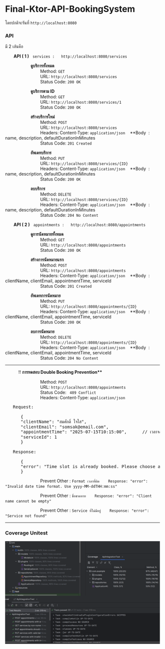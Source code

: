 # Final-Ktor-API-BookingSystem

โดยปกติจะรันที่ `http://localhost:8080`
### API
มี 2 เส้นคือ

&nbsp;&nbsp;&nbsp;&nbsp;&nbsp;&nbsp;&nbsp;**API ( 1 )**&nbsp;&nbsp;&nbsp;`services :   http://localhost:8080/services`

&nbsp;&nbsp;&nbsp;&nbsp;&nbsp;&nbsp;&nbsp;&nbsp;&nbsp;&nbsp;&nbsp;&nbsp;&nbsp;&nbsp;&nbsp;&nbsp;&nbsp;&nbsp;&nbsp;&nbsp;&nbsp;**ดูบริการทั้งหมด**  
&nbsp;&nbsp;&nbsp;&nbsp;&nbsp;&nbsp;&nbsp;&nbsp;&nbsp;&nbsp;&nbsp;&nbsp;&nbsp;&nbsp;&nbsp;&nbsp;&nbsp;&nbsp;&nbsp;&nbsp;&nbsp;&nbsp;&nbsp;&nbsp;&nbsp;&nbsp;&nbsp;&nbsp; Method: `GET`    
&nbsp;&nbsp;&nbsp;&nbsp;&nbsp;&nbsp;&nbsp;&nbsp;&nbsp;&nbsp;&nbsp;&nbsp;&nbsp;&nbsp;&nbsp;&nbsp;&nbsp;&nbsp;&nbsp;&nbsp;&nbsp;&nbsp;&nbsp;&nbsp;&nbsp;&nbsp;&nbsp;&nbsp; URL: `http://localhost:8080/services `   
&nbsp;&nbsp;&nbsp;&nbsp;&nbsp;&nbsp;&nbsp;&nbsp;&nbsp;&nbsp;&nbsp;&nbsp;&nbsp;&nbsp;&nbsp;&nbsp;&nbsp;&nbsp;&nbsp;&nbsp;&nbsp;&nbsp;&nbsp;&nbsp;&nbsp;&nbsp;&nbsp;&nbsp; Status Code: `200 OK`

&nbsp;&nbsp;&nbsp;&nbsp;&nbsp;&nbsp;&nbsp;&nbsp;&nbsp;&nbsp;&nbsp;&nbsp;&nbsp;&nbsp;&nbsp;&nbsp;&nbsp;&nbsp;&nbsp;&nbsp;&nbsp;**ดูบริการตาม ID**    
&nbsp;&nbsp;&nbsp;&nbsp;&nbsp;&nbsp;&nbsp;&nbsp;&nbsp;&nbsp;&nbsp;&nbsp;&nbsp;&nbsp;&nbsp;&nbsp;&nbsp;&nbsp;&nbsp;&nbsp;&nbsp;&nbsp;&nbsp;&nbsp;&nbsp;&nbsp;&nbsp;&nbsp; Method: `GET`  
&nbsp;&nbsp;&nbsp;&nbsp;&nbsp;&nbsp;&nbsp;&nbsp;&nbsp;&nbsp;&nbsp;&nbsp;&nbsp;&nbsp;&nbsp;&nbsp;&nbsp;&nbsp;&nbsp;&nbsp;&nbsp;&nbsp;&nbsp;&nbsp;&nbsp;&nbsp;&nbsp;&nbsp; URL: `http://localhost:8080/services/1`  
&nbsp;&nbsp;&nbsp;&nbsp;&nbsp;&nbsp;&nbsp;&nbsp;&nbsp;&nbsp;&nbsp;&nbsp;&nbsp;&nbsp;&nbsp;&nbsp;&nbsp;&nbsp;&nbsp;&nbsp;&nbsp;&nbsp;&nbsp;&nbsp;&nbsp;&nbsp;&nbsp;&nbsp; Status Code: `200 OK`

&nbsp;&nbsp;&nbsp;&nbsp;&nbsp;&nbsp;&nbsp;&nbsp;&nbsp;&nbsp;&nbsp;&nbsp;&nbsp;&nbsp;&nbsp;&nbsp;&nbsp;&nbsp;&nbsp;&nbsp;&nbsp;**สร้างบริการใหม่**  
&nbsp;&nbsp;&nbsp;&nbsp;&nbsp;&nbsp;&nbsp;&nbsp;&nbsp;&nbsp;&nbsp;&nbsp;&nbsp;&nbsp;&nbsp;&nbsp;&nbsp;&nbsp;&nbsp;&nbsp;&nbsp;&nbsp;&nbsp;&nbsp;&nbsp;&nbsp;&nbsp;&nbsp; Method: `POST`   
&nbsp;&nbsp;&nbsp;&nbsp;&nbsp;&nbsp;&nbsp;&nbsp;&nbsp;&nbsp;&nbsp;&nbsp;&nbsp;&nbsp;&nbsp;&nbsp;&nbsp;&nbsp;&nbsp;&nbsp;&nbsp;&nbsp;&nbsp;&nbsp;&nbsp;&nbsp;&nbsp;&nbsp; URL: `http://localhost:8080/services`        
&nbsp;&nbsp;&nbsp;&nbsp;&nbsp;&nbsp;&nbsp;&nbsp;&nbsp;&nbsp;&nbsp;&nbsp;&nbsp;&nbsp;&nbsp;&nbsp;&nbsp;&nbsp;&nbsp;&nbsp;&nbsp;&nbsp;&nbsp;&nbsp;&nbsp;&nbsp;&nbsp;&nbsp; Headers: Content-Type: `application/json` &nbsp;&nbsp;  **Body &nbsp;:&nbsp; name, description, defaultDurationInMinutes  
&nbsp;&nbsp;&nbsp;&nbsp;&nbsp;&nbsp;&nbsp;&nbsp;&nbsp;&nbsp;&nbsp;&nbsp;&nbsp;&nbsp;&nbsp;&nbsp;&nbsp;&nbsp;&nbsp;&nbsp;&nbsp;&nbsp;&nbsp;&nbsp;&nbsp;&nbsp;&nbsp;&nbsp; Status Code: `201 Created`

&nbsp;&nbsp;&nbsp;&nbsp;&nbsp;&nbsp;&nbsp;&nbsp;&nbsp;&nbsp;&nbsp;&nbsp;&nbsp;&nbsp;&nbsp;&nbsp;&nbsp;&nbsp;&nbsp;&nbsp;&nbsp;**อัพเดทบริการ**   
&nbsp;&nbsp;&nbsp;&nbsp;&nbsp;&nbsp;&nbsp;&nbsp;&nbsp;&nbsp;&nbsp;&nbsp;&nbsp;&nbsp;&nbsp;&nbsp;&nbsp;&nbsp;&nbsp;&nbsp;&nbsp;&nbsp;&nbsp;&nbsp;&nbsp;&nbsp;&nbsp;&nbsp; Method: `PUT`   
&nbsp;&nbsp;&nbsp;&nbsp;&nbsp;&nbsp;&nbsp;&nbsp;&nbsp;&nbsp;&nbsp;&nbsp;&nbsp;&nbsp;&nbsp;&nbsp;&nbsp;&nbsp;&nbsp;&nbsp;&nbsp;&nbsp;&nbsp;&nbsp;&nbsp;&nbsp;&nbsp;&nbsp; URL: `http://localhost:8080/services/{ID}`     
&nbsp;&nbsp;&nbsp;&nbsp;&nbsp;&nbsp;&nbsp;&nbsp;&nbsp;&nbsp;&nbsp;&nbsp;&nbsp;&nbsp;&nbsp;&nbsp;&nbsp;&nbsp;&nbsp;&nbsp;&nbsp;&nbsp;&nbsp;&nbsp;&nbsp;&nbsp;&nbsp;&nbsp; Headers: Content-Type: `application/json`  &nbsp;&nbsp;   **Body &nbsp;:&nbsp; name, description, defaultDurationInMinutes   
&nbsp;&nbsp;&nbsp;&nbsp;&nbsp;&nbsp;&nbsp;&nbsp;&nbsp;&nbsp;&nbsp;&nbsp;&nbsp;&nbsp;&nbsp;&nbsp;&nbsp;&nbsp;&nbsp;&nbsp;&nbsp;&nbsp;&nbsp;&nbsp;&nbsp;&nbsp;&nbsp;&nbsp; Status Code: `200 OK`

&nbsp;&nbsp;&nbsp;&nbsp;&nbsp;&nbsp;&nbsp;&nbsp;&nbsp;&nbsp;&nbsp;&nbsp;&nbsp;&nbsp;&nbsp;&nbsp;&nbsp;&nbsp;&nbsp;&nbsp;&nbsp;**ลบบริการ**  
&nbsp;&nbsp;&nbsp;&nbsp;&nbsp;&nbsp;&nbsp;&nbsp;&nbsp;&nbsp;&nbsp;&nbsp;&nbsp;&nbsp;&nbsp;&nbsp;&nbsp;&nbsp;&nbsp;&nbsp;&nbsp;&nbsp;&nbsp;&nbsp;&nbsp;&nbsp;&nbsp;&nbsp; Method: `DELETE`   
&nbsp;&nbsp;&nbsp;&nbsp;&nbsp;&nbsp;&nbsp;&nbsp;&nbsp;&nbsp;&nbsp;&nbsp;&nbsp;&nbsp;&nbsp;&nbsp;&nbsp;&nbsp;&nbsp;&nbsp;&nbsp;&nbsp;&nbsp;&nbsp;&nbsp;&nbsp;&nbsp;&nbsp; URL: `http://localhost:8080/services/{ID}`     
&nbsp;&nbsp;&nbsp;&nbsp;&nbsp;&nbsp;&nbsp;&nbsp;&nbsp;&nbsp;&nbsp;&nbsp;&nbsp;&nbsp;&nbsp;&nbsp;&nbsp;&nbsp;&nbsp;&nbsp;&nbsp;&nbsp;&nbsp;&nbsp;&nbsp;&nbsp;&nbsp;&nbsp; Headers: Content-Type: `application/json`  &nbsp;&nbsp;   **Body &nbsp;:&nbsp; name, description, defaultDurationInMinutes   
&nbsp;&nbsp;&nbsp;&nbsp;&nbsp;&nbsp;&nbsp;&nbsp;&nbsp;&nbsp;&nbsp;&nbsp;&nbsp;&nbsp;&nbsp;&nbsp;&nbsp;&nbsp;&nbsp;&nbsp;&nbsp;&nbsp;&nbsp;&nbsp;&nbsp;&nbsp;&nbsp;&nbsp; Status Code: `204 No Content`



&nbsp;&nbsp;&nbsp;&nbsp;&nbsp;&nbsp;&nbsp;**API ( 2 )**&nbsp;&nbsp;&nbsp;`appointments :   http://localhost:8080/appointments`  

&nbsp;&nbsp;&nbsp;&nbsp;&nbsp;&nbsp;&nbsp;&nbsp;&nbsp;&nbsp;&nbsp;&nbsp;&nbsp;&nbsp;&nbsp;&nbsp;&nbsp;&nbsp;&nbsp;&nbsp;&nbsp;**ดูการนัดหมายทั้งหมด**  
&nbsp;&nbsp;&nbsp;&nbsp;&nbsp;&nbsp;&nbsp;&nbsp;&nbsp;&nbsp;&nbsp;&nbsp;&nbsp;&nbsp;&nbsp;&nbsp;&nbsp;&nbsp;&nbsp;&nbsp;&nbsp;&nbsp;&nbsp;&nbsp;&nbsp;&nbsp;&nbsp;&nbsp; Method: `GET`   
&nbsp;&nbsp;&nbsp;&nbsp;&nbsp;&nbsp;&nbsp;&nbsp;&nbsp;&nbsp;&nbsp;&nbsp;&nbsp;&nbsp;&nbsp;&nbsp;&nbsp;&nbsp;&nbsp;&nbsp;&nbsp;&nbsp;&nbsp;&nbsp;&nbsp;&nbsp;&nbsp;&nbsp; URL: `http://localhost:8080/appointments`     
&nbsp;&nbsp;&nbsp;&nbsp;&nbsp;&nbsp;&nbsp;&nbsp;&nbsp;&nbsp;&nbsp;&nbsp;&nbsp;&nbsp;&nbsp;&nbsp;&nbsp;&nbsp;&nbsp;&nbsp;&nbsp;&nbsp;&nbsp;&nbsp;&nbsp;&nbsp;&nbsp;&nbsp; Status Code: `200 OK`

&nbsp;&nbsp;&nbsp;&nbsp;&nbsp;&nbsp;&nbsp;&nbsp;&nbsp;&nbsp;&nbsp;&nbsp;&nbsp;&nbsp;&nbsp;&nbsp;&nbsp;&nbsp;&nbsp;&nbsp;&nbsp;**สร้างการนัดหมายแรก**  
&nbsp;&nbsp;&nbsp;&nbsp;&nbsp;&nbsp;&nbsp;&nbsp;&nbsp;&nbsp;&nbsp;&nbsp;&nbsp;&nbsp;&nbsp;&nbsp;&nbsp;&nbsp;&nbsp;&nbsp;&nbsp;&nbsp;&nbsp;&nbsp;&nbsp;&nbsp;&nbsp;&nbsp; Method: `POST`   
&nbsp;&nbsp;&nbsp;&nbsp;&nbsp;&nbsp;&nbsp;&nbsp;&nbsp;&nbsp;&nbsp;&nbsp;&nbsp;&nbsp;&nbsp;&nbsp;&nbsp;&nbsp;&nbsp;&nbsp;&nbsp;&nbsp;&nbsp;&nbsp;&nbsp;&nbsp;&nbsp;&nbsp; URL: `http://localhost:8080/appointments`     
&nbsp;&nbsp;&nbsp;&nbsp;&nbsp;&nbsp;&nbsp;&nbsp;&nbsp;&nbsp;&nbsp;&nbsp;&nbsp;&nbsp;&nbsp;&nbsp;&nbsp;&nbsp;&nbsp;&nbsp;&nbsp;&nbsp;&nbsp;&nbsp;&nbsp;&nbsp;&nbsp;&nbsp; Headers: Content-Type: `application/json`  &nbsp;&nbsp;   **Body &nbsp;:&nbsp; clientName, clientEmail, appointmentTime, serviceId   
&nbsp;&nbsp;&nbsp;&nbsp;&nbsp;&nbsp;&nbsp;&nbsp;&nbsp;&nbsp;&nbsp;&nbsp;&nbsp;&nbsp;&nbsp;&nbsp;&nbsp;&nbsp;&nbsp;&nbsp;&nbsp;&nbsp;&nbsp;&nbsp;&nbsp;&nbsp;&nbsp;&nbsp; Status Code: `201 Created`

&nbsp;&nbsp;&nbsp;&nbsp;&nbsp;&nbsp;&nbsp;&nbsp;&nbsp;&nbsp;&nbsp;&nbsp;&nbsp;&nbsp;&nbsp;&nbsp;&nbsp;&nbsp;&nbsp;&nbsp;&nbsp;**อัพเดทการนัดหมาย**  
&nbsp;&nbsp;&nbsp;&nbsp;&nbsp;&nbsp;&nbsp;&nbsp;&nbsp;&nbsp;&nbsp;&nbsp;&nbsp;&nbsp;&nbsp;&nbsp;&nbsp;&nbsp;&nbsp;&nbsp;&nbsp;&nbsp;&nbsp;&nbsp;&nbsp;&nbsp;&nbsp;&nbsp; Method: `PUT`   
&nbsp;&nbsp;&nbsp;&nbsp;&nbsp;&nbsp;&nbsp;&nbsp;&nbsp;&nbsp;&nbsp;&nbsp;&nbsp;&nbsp;&nbsp;&nbsp;&nbsp;&nbsp;&nbsp;&nbsp;&nbsp;&nbsp;&nbsp;&nbsp;&nbsp;&nbsp;&nbsp;&nbsp; URL: `http://localhost:8080/appointments/{ID}`     
&nbsp;&nbsp;&nbsp;&nbsp;&nbsp;&nbsp;&nbsp;&nbsp;&nbsp;&nbsp;&nbsp;&nbsp;&nbsp;&nbsp;&nbsp;&nbsp;&nbsp;&nbsp;&nbsp;&nbsp;&nbsp;&nbsp;&nbsp;&nbsp;&nbsp;&nbsp;&nbsp;&nbsp; Headers: Content-Type: `application/json`  &nbsp;&nbsp;   **Body &nbsp;:&nbsp; clientName, clientEmail, appointmentTime, serviceId   
&nbsp;&nbsp;&nbsp;&nbsp;&nbsp;&nbsp;&nbsp;&nbsp;&nbsp;&nbsp;&nbsp;&nbsp;&nbsp;&nbsp;&nbsp;&nbsp;&nbsp;&nbsp;&nbsp;&nbsp;&nbsp;&nbsp;&nbsp;&nbsp;&nbsp;&nbsp;&nbsp;&nbsp; Status Code: `200 OK`

&nbsp;&nbsp;&nbsp;&nbsp;&nbsp;&nbsp;&nbsp;&nbsp;&nbsp;&nbsp;&nbsp;&nbsp;&nbsp;&nbsp;&nbsp;&nbsp;&nbsp;&nbsp;&nbsp;&nbsp;&nbsp;**ลบการนัดหมาย**  
&nbsp;&nbsp;&nbsp;&nbsp;&nbsp;&nbsp;&nbsp;&nbsp;&nbsp;&nbsp;&nbsp;&nbsp;&nbsp;&nbsp;&nbsp;&nbsp;&nbsp;&nbsp;&nbsp;&nbsp;&nbsp;&nbsp;&nbsp;&nbsp;&nbsp;&nbsp;&nbsp;&nbsp; Method: `DELETE`   
&nbsp;&nbsp;&nbsp;&nbsp;&nbsp;&nbsp;&nbsp;&nbsp;&nbsp;&nbsp;&nbsp;&nbsp;&nbsp;&nbsp;&nbsp;&nbsp;&nbsp;&nbsp;&nbsp;&nbsp;&nbsp;&nbsp;&nbsp;&nbsp;&nbsp;&nbsp;&nbsp;&nbsp; URL: `http://localhost:8080/appointments/{ID}`     
&nbsp;&nbsp;&nbsp;&nbsp;&nbsp;&nbsp;&nbsp;&nbsp;&nbsp;&nbsp;&nbsp;&nbsp;&nbsp;&nbsp;&nbsp;&nbsp;&nbsp;&nbsp;&nbsp;&nbsp;&nbsp;&nbsp;&nbsp;&nbsp;&nbsp;&nbsp;&nbsp;&nbsp; Headers: Content-Type: `application/json`  &nbsp;&nbsp;   **Body &nbsp;:&nbsp; clientName, clientEmail, appointmentTime, serviceId   
&nbsp;&nbsp;&nbsp;&nbsp;&nbsp;&nbsp;&nbsp;&nbsp;&nbsp;&nbsp;&nbsp;&nbsp;&nbsp;&nbsp;&nbsp;&nbsp;&nbsp;&nbsp;&nbsp;&nbsp;&nbsp;&nbsp;&nbsp;&nbsp;&nbsp;&nbsp;&nbsp;&nbsp; Status Code: `204 No Content`

<hr>
&nbsp;&nbsp;&nbsp;&nbsp;&nbsp;&nbsp;&nbsp;&nbsp;&nbsp;&nbsp;&nbsp;!!   <b>การทดสอบ Double Booking Prevention**</b>     

&nbsp;&nbsp;&nbsp;&nbsp;&nbsp;&nbsp;&nbsp;&nbsp;&nbsp;&nbsp;&nbsp;&nbsp;&nbsp;&nbsp;&nbsp;&nbsp;&nbsp;&nbsp;&nbsp;&nbsp;&nbsp;&nbsp;&nbsp;&nbsp;&nbsp;&nbsp;&nbsp;&nbsp; Method: `POST`     
&nbsp;&nbsp;&nbsp;&nbsp;&nbsp;&nbsp;&nbsp;&nbsp;&nbsp;&nbsp;&nbsp;&nbsp;&nbsp;&nbsp;&nbsp;&nbsp;&nbsp;&nbsp;&nbsp;&nbsp;&nbsp;&nbsp;&nbsp;&nbsp;&nbsp;&nbsp;&nbsp;&nbsp; URL: `http://localhost:8080/appointments`       
&nbsp;&nbsp;&nbsp;&nbsp;&nbsp;&nbsp;&nbsp;&nbsp;&nbsp;&nbsp;&nbsp;&nbsp;&nbsp;&nbsp;&nbsp;&nbsp;&nbsp;&nbsp;&nbsp;&nbsp;&nbsp;&nbsp;&nbsp;&nbsp;&nbsp;&nbsp;&nbsp;&nbsp; Status Code: ` 409 Conflict`  
&nbsp;&nbsp;&nbsp;&nbsp;&nbsp;&nbsp;&nbsp;&nbsp;&nbsp;&nbsp;&nbsp;&nbsp;&nbsp;&nbsp;&nbsp;&nbsp;&nbsp;&nbsp;&nbsp;&nbsp;&nbsp;&nbsp;&nbsp;&nbsp;&nbsp;&nbsp;&nbsp;&nbsp; Headers: Content-Type: `application/json`      

<pre>
   Request:

      {
      "clientName": "สมศักดิ์ ใจใส",
      "clientEmail": "somsak@email.com",
      "appointmentTime": "2025-07-15T10:15:00",      // เวลาจองมันไปทับกัน
      "serviceId": 1
      }

   Response:

      {
      "error": "Time slot is already booked. Please choose a different time."
      }
</pre>  

&nbsp;&nbsp;&nbsp;&nbsp;&nbsp;&nbsp;&nbsp;&nbsp;&nbsp;&nbsp;&nbsp;&nbsp;&nbsp;&nbsp;&nbsp;&nbsp;&nbsp;&nbsp;&nbsp;&nbsp;&nbsp;&nbsp;&nbsp;&nbsp;&nbsp;&nbsp;&nbsp;&nbsp; Prevent Other : `Format เวลาที่ผิด    Response: "error": "Invalid date time format. Use yyyy-MM-ddTHH:mm:ss"`  

&nbsp;&nbsp;&nbsp;&nbsp;&nbsp;&nbsp;&nbsp;&nbsp;&nbsp;&nbsp;&nbsp;&nbsp;&nbsp;&nbsp;&nbsp;&nbsp;&nbsp;&nbsp;&nbsp;&nbsp;&nbsp;&nbsp;&nbsp;&nbsp;&nbsp;&nbsp;&nbsp;&nbsp; Prevent Other : `ชื่อขาดหาย    Response: "error": "Client name cannot be empty"`  

&nbsp;&nbsp;&nbsp;&nbsp;&nbsp;&nbsp;&nbsp;&nbsp;&nbsp;&nbsp;&nbsp;&nbsp;&nbsp;&nbsp;&nbsp;&nbsp;&nbsp;&nbsp;&nbsp;&nbsp;&nbsp;&nbsp;&nbsp;&nbsp;&nbsp;&nbsp;&nbsp;&nbsp; Prevent Other : `Service ที่ไม่มีอยู่    Response: "error": "Service not found"`   

<hr>
<h3> Coverage Unitest </h3>

![image](/img/coverage.png)


  
